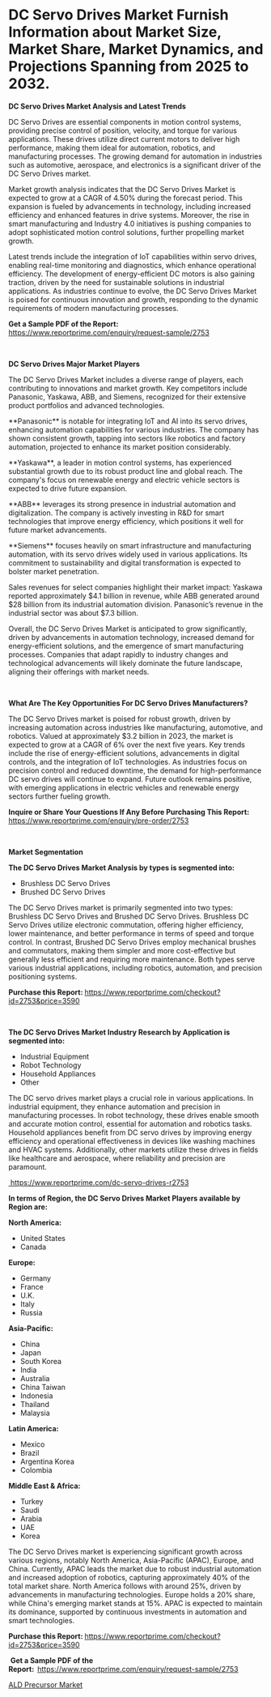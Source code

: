 <p><h1>DC Servo Drives Market Furnish Information about Market Size, Market Share, Market Dynamics, and Projections Spanning from 2025 to 2032.</h1></p><p><strong>DC Servo Drives Market Analysis and Latest Trends</strong></p>
<p><p>DC Servo Drives are essential components in motion control systems, providing precise control of position, velocity, and torque for various applications. These drives utilize direct current motors to deliver high performance, making them ideal for automation, robotics, and manufacturing processes. The growing demand for automation in industries such as automotive, aerospace, and electronics is a significant driver of the DC Servo Drives market.</p><p>Market growth analysis indicates that the DC Servo Drives Market is expected to grow at a CAGR of 4.50% during the forecast period. This expansion is fueled by advancements in technology, including increased efficiency and enhanced features in drive systems. Moreover, the rise in smart manufacturing and Industry 4.0 initiatives is pushing companies to adopt sophisticated motion control solutions, further propelling market growth.</p><p>Latest trends include the integration of IoT capabilities within servo drives, enabling real-time monitoring and diagnostics, which enhance operational efficiency. The development of energy-efficient DC motors is also gaining traction, driven by the need for sustainable solutions in industrial applications. As industries continue to evolve, the DC Servo Drives Market is poised for continuous innovation and growth, responding to the dynamic requirements of modern manufacturing processes.</p></p>
<p><strong>Get a Sample PDF of the Report:&nbsp;</strong> <a href="https://www.reportprime.com/enquiry/request-sample/2753?utm_campaign=3169&utm_medium=2&utm_source=Github&utm_content=ia&utm_term=18032025&utm_id=dc-servo-drives">https://www.reportprime.com/enquiry/request-sample/2753</a></p>
<p>&nbsp;</p>
<p><strong>DC Servo Drives Major Market Players</strong></p>
<p><p>The DC Servo Drives Market includes a diverse range of players, each contributing to innovations and market growth. Key competitors include Panasonic, Yaskawa, ABB, and Siemens, recognized for their extensive product portfolios and advanced technologies.</p><p>**Panasonic** is notable for integrating IoT and AI into its servo drives, enhancing automation capabilities for various industries. The company has shown consistent growth, tapping into sectors like robotics and factory automation, projected to enhance its market position considerably.</p><p>**Yaskawa**, a leader in motion control systems, has experienced substantial growth due to its robust product line and global reach. The company's focus on renewable energy and electric vehicle sectors is expected to drive future expansion.</p><p>**ABB** leverages its strong presence in industrial automation and digitalization. The company is actively investing in R&D for smart technologies that improve energy efficiency, which positions it well for future market advancements.</p><p>**Siemens** focuses heavily on smart infrastructure and manufacturing automation, with its servo drives widely used in various applications. Its commitment to sustainability and digital transformation is expected to bolster market penetration.</p><p>Sales revenues for select companies highlight their market impact: Yaskawa reported approximately $4.1 billion in revenue, while ABB generated around $28 billion from its industrial automation division. Panasonic’s revenue in the industrial sector was about $7.3 billion.</p><p>Overall, the DC Servo Drives Market is anticipated to grow significantly, driven by advancements in automation technology, increased demand for energy-efficient solutions, and the emergence of smart manufacturing processes. Companies that adapt rapidly to industry changes and technological advancements will likely dominate the future landscape, aligning their offerings with market needs.</p></p>
<p>&nbsp;</p>
<p><strong>What Are The Key Opportunities For DC Servo Drives Manufacturers?</strong></p>
<p><p>The DC Servo Drives market is poised for robust growth, driven by increasing automation across industries like manufacturing, automotive, and robotics. Valued at approximately $3.2 billion in 2023, the market is expected to grow at a CAGR of 6% over the next five years. Key trends include the rise of energy-efficient solutions, advancements in digital controls, and the integration of IoT technologies. As industries focus on precision control and reduced downtime, the demand for high-performance DC servo drives will continue to expand. Future outlook remains positive, with emerging applications in electric vehicles and renewable energy sectors further fueling growth.</p></p>
<p><strong>Inquire or Share Your Questions If Any Before Purchasing This Report:</strong> <a href="https://www.reportprime.com/enquiry/pre-order/2753?utm_campaign=3169&utm_medium=2&utm_source=Github&utm_content=ia&utm_term=18032025&utm_id=dc-servo-drives">https://www.reportprime.com/enquiry/pre-order/2753</a></p>
<p>&nbsp;</p>
<p><strong>Market Segmentation</strong></p>
<p><strong>The DC Servo Drives Market Analysis by types is segmented into:</strong></p>
<p><ul><li>Brushless DC Servo Drives</li><li>Brushed DC Servo Drives</li></ul></p>
<p><p>The DC Servo Drives market is primarily segmented into two types: Brushless DC Servo Drives and Brushed DC Servo Drives. Brushless DC Servo Drives utilize electronic commutation, offering higher efficiency, lower maintenance, and better performance in terms of speed and torque control. In contrast, Brushed DC Servo Drives employ mechanical brushes and commutators, making them simpler and more cost-effective but generally less efficient and requiring more maintenance. Both types serve various industrial applications, including robotics, automation, and precision positioning systems.</p></p>
<p><strong>Purchase this Report:&nbsp;</strong><a href="https://www.reportprime.com/checkout?id=2753&price=3590&utm_campaign=3169&utm_medium=2&utm_source=Github&utm_content=ia&utm_term=18032025&utm_id=dc-servo-drives">https://www.reportprime.com/checkout?id=2753&price=3590</a></p>
<p>&nbsp;</p>
<p><strong>The DC Servo Drives Market Industry Research by Application is segmented into:</strong></p>
<p><ul><li>Industrial Equipment</li><li>Robot Technology</li><li>Household Appliances</li><li>Other</li></ul></p>
<p><p>The DC servo drives market plays a crucial role in various applications. In industrial equipment, they enhance automation and precision in manufacturing processes. In robot technology, these drives enable smooth and accurate motion control, essential for automation and robotics tasks. Household appliances benefit from DC servo drives by improving energy efficiency and operational effectiveness in devices like washing machines and HVAC systems. Additionally, other markets utilize these drives in fields like healthcare and aerospace, where reliability and precision are paramount.</p></p>
<p><a href="https://www.reportprime.com/dc-servo-drives-r2753?utm_campaign=3169&utm_medium=2&utm_source=Github&utm_content=ia&utm_term=18032025&utm_id=dc-servo-drives">&nbsp;https://www.reportprime.com/dc-servo-drives-r2753</a></p>
<p><strong>In terms of Region, the DC Servo Drives Market Players available by Region are:</strong></p>
<p>
    <p> <strong> North America: </strong>
        <ul>
            <li>United States</li>
            <li>Canada</li>
        </ul>
        </p> 
    <p> <strong> Europe: </strong>
        <ul>
            <li>Germany</li>
            <li>France</li>
            <li>U.K.</li>
            <li>Italy</li>
            <li>Russia</li>
        </ul>
        </p> 
    <p> <strong> Asia-Pacific: </strong>
        <ul>
            <li>China</li>
            <li>Japan</li>
            <li>South Korea</li>
            <li>India</li>
            <li>Australia</li>
            <li>China Taiwan</li>
            <li>Indonesia</li>
            <li>Thailand</li>
            <li>Malaysia</li>
        </ul>
        </p> 
    <p> <strong> Latin America: </strong>
        <ul>
            <li>Mexico</li>
            <li>Brazil</li>
            <li>Argentina Korea</li>
            <li>Colombia</li>
        </ul>
        </p> 
    <p> <strong> Middle East & Africa: </strong>
        <ul>
            <li>Turkey</li>
            <li>Saudi</li>
            <li>Arabia</li>
            <li>UAE</li>
            <li>Korea</li>
        </ul>
    </p>
    </p>
<p><p>The DC Servo Drives market is experiencing significant growth across various regions, notably North America, Asia-Pacific (APAC), Europe, and China. Currently, APAC leads the market due to robust industrial automation and increased adoption of robotics, capturing approximately 40% of the total market share. North America follows with around 25%, driven by advancements in manufacturing technologies. Europe holds a 20% share, while China's emerging market stands at 15%. APAC is expected to maintain its dominance, supported by continuous investments in automation and smart technologies.</p></p>
<p><strong>Purchase this Report: </strong><a href="https://www.reportprime.com/checkout?id=2753&price=3590&utm_campaign=3169&utm_medium=2&utm_source=Github&utm_content=ia&utm_term=18032025&utm_id=dc-servo-drives">https://www.reportprime.com/checkout?id=2753&price=3590</a></p>
<p>&nbsp;<strong>Get a Sample PDF of the Report:&nbsp;&nbsp;</strong><a href="https://www.reportprime.com/enquiry/request-sample/2753?utm_campaign=3169&utm_medium=2&utm_source=Github&utm_content=ia&utm_term=18032025&utm_id=dc-servo-drives">https://www.reportprime.com/enquiry/request-sample/2753</a></p>
<p><strong></strong></p>
<p><p><a href="https://github.com/ashepherd82/Market-Research-Report-List-7/blob/main/ald-precursor-market.md?utm_campaign=3169&utm_medium=2&utm_source=Github&utm_content=ia&utm_term=18032025&utm_id=dc-servo-drives">ALD Precursor Market</a></p></p>